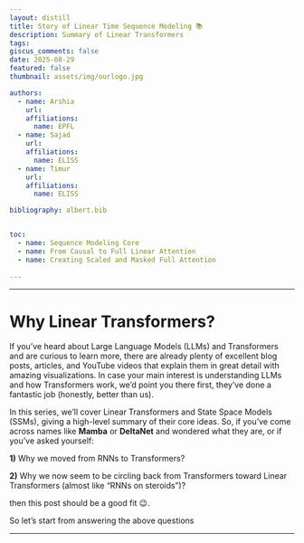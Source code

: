 ```yaml
---
layout: distill
title: Story of Linear Time Sequence Modeling 📚
description: Summary of Linear Transformers
tags:
giscus_comments: false
date: 2025-08-29
featured: false
thumbnail: assets/img/ourlogo.jpg

authors:
  - name: Arshia  
    url:
    affiliations:
      name: EPFL
  - name: Sajad 
    url:
    affiliations:
      name: ELISS
  - name: Timur
    url:
    affiliations:
      name: ELISS

bibliography: albert.bib


toc:
  - name: Sequence Modeling Core
  - name: From Causal to Full Linear Attention
  - name: Creating Scaled and Masked Full Attention
 
---
```




------------------

# Why Linear Transformers?

If you’ve heard about Large Language Models (LLMs) and Transformers and are curious to learn more, there are already plenty of excellent blog posts, articles, and YouTube videos that explain them in great detail with amazing visualizations. In case your main interest is understanding LLMs and how Transformers work, we’d point you there first, they’ve done a fantastic job (honestly, better than us).

In this series, we’ll cover Linear Transformers and State Space Models (SSMs), giving a high-level summary of their core ideas. So, if you’ve come across names like **Mamba** or **DeltaNet** and wondered what they are, or if you’ve asked yourself: 

**1)** Why we moved from RNNs to Transformers?

**2)** Why we now seem to be circling back from Transformers toward Linear Transformers (almost like “RNNs on steroids”)?
 
then this post should be a good fit 😉.

So let’s start from answering the above questions 



----------------
